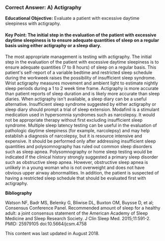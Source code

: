 
### Correct Answer: A) Actigraphy 

**Educational Objective:** Evaluate a patient with excessive daytime sleepiness with actigraphy.

#### **Key Point:** The initial step in the evaluation of the patient with excessive daytime sleepiness is to ensure adequate quantities of sleep on a regular basis using either actigraphy or a sleep diary.

The most appropriate management is testing with actigraphy. The initial step in the evaluation of the patient with excessive daytime sleepiness is to ensure adequate quantities (7 to 8 hours) of sleep on a regular basis. This patient's self-report of a variable bedtime and restricted sleep schedule during the workweek raises the possibility of insufficient sleep syndrome. Wrist actigraphy measures movement and ambient light to estimate nightly sleep periods during a 1 to 2 week time frame. Actigraphy is more accurate than patient reports of sleep duration and is likely more accurate than sleep diaries. When actigraphy isn't available, a sleep diary can be a useful alternative. Insufficient sleep syndrome suggested by either actigraphy or sleep diary should prompt a trial of sleep extension.
Modafinil is a stimulant medication used in hypersomnia syndromes such as narcolepsy. It would not be appropriate therapy without first excluding insufficient sleep syndrome.
Multiple sleep latency testing can be useful in the evaluation of pathologic daytime sleepiness (for example, narcolepsy) and may help establish a diagnosis of narcolepsy, but it is resource intensive and expensive. It should be performed only after addressing insufficient sleep quantities and polysomnography has ruled out common sleep disorders such as sleep apnea.
Polysomnography or home sleep testing would be indicated if the clinical history strongly suggested a primary sleep disorder such as obstructive sleep apnea. However, obstructive sleep apnea is unlikely in a young woman who is not overweight and does not have obvious upper airway abnormalities. In addition, the patient is suspected of having a restricted sleep schedule that should be evaluated first with actigraphy.

**Bibliography**

Watson NF, Badr MS, Belenky G, Bliwise DL, Buxton OM, Buysse D, et al; Consensus Conference Panel. Recommended amount of sleep for a healthy adult: a joint consensus statement of the American Academy of Sleep Medicine and Sleep Research Society. J Clin Sleep Med. 2015;11:591-2. PMID: 25979105 doi:10.5664/jcsm.4758

This content was last updated in August 2018.